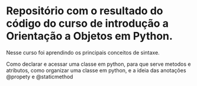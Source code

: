 # Repositório com o resultado do código do curso de introdução a Orientação a Objetos em Python.

Nesse curso foi aprendindo os principais conceitos de sintaxe.

Como declarar e acessar uma classe em python, para que serve metodos e atributos, como organizar uma classe em python, e a ideia das anotações
@propety e @staticmethod
